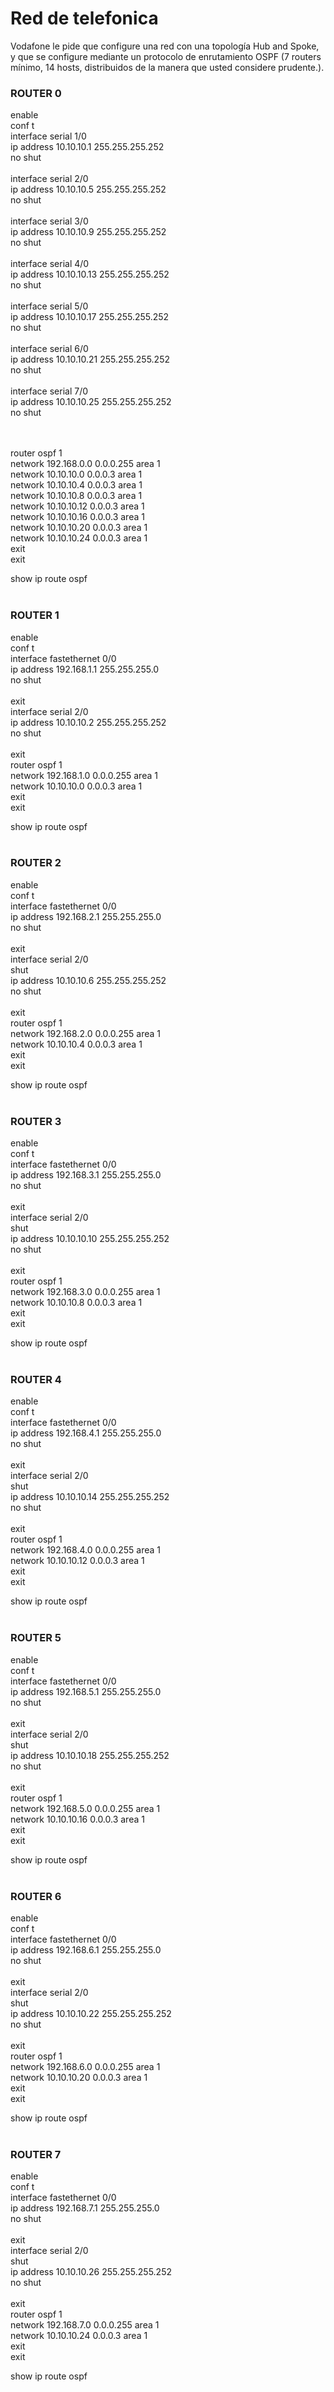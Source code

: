 # Red de telefonica

Vodafone le pide que configure una red con una topología Hub and Spoke, y que se
configure mediante un protocolo de enrutamiento OSPF (7 routers mínimo, 14 hosts,
distribuidos de la manera que usted considere prudente.).<br/>


### ROUTER 0
enable<br/>
conf t<br/>
interface serial 1/0<br/>
ip address 10.10.10.1 255.255.255.252<br/>
no shut<br/><br/>
interface serial 2/0<br/>
ip address 10.10.10.5 255.255.255.252<br/>
no shut<br/><br/>
interface serial 3/0<br/>
ip address 10.10.10.9 255.255.255.252<br/>
no shut<br/><br/>
interface serial 4/0<br/>
ip address 10.10.10.13 255.255.255.252<br/>
no shut<br/><br/>
interface serial 5/0<br/>
ip address 10.10.10.17 255.255.255.252<br/>
no shut<br/><br/>
interface serial 6/0<br/>
ip address 10.10.10.21 255.255.255.252<br/>
no shut<br/><br/>
interface serial 7/0<br/>
ip address 10.10.10.25 255.255.255.252<br/>
no shut<br/><br/>
<br/>

router ospf 1<br/>
network 192.168.0.0 0.0.0.255 area 1<br/>
network 10.10.10.0 0.0.0.3 area 1<br/>
network 10.10.10.4 0.0.0.3 area 1<br/>
network 10.10.10.8 0.0.0.3 area 1<br/>
network 10.10.10.12 0.0.0.3 area 1<br/>
network 10.10.10.16 0.0.0.3 area 1<br/>
network 10.10.10.20 0.0.0.3 area 1<br/>
network 10.10.10.24 0.0.0.3 area 1<br/>
exit<br/>
exit<br/>

show ip route ospf<br/><br/>


### ROUTER 1
enable<br/>
conf t<br/>
interface fastethernet 0/0<br/>
ip address 192.168.1.1 255.255.255.0<br/>
no shut<br/><br/>
exit<br/>
interface serial 2/0<br/>
ip address 10.10.10.2 255.255.255.252<br/>
no shut<br/><br/>
exit<br/>
router ospf 1<br/>
network 192.168.1.0 0.0.0.255 area 1<br/>
network 10.10.10.0 0.0.0.3 area 1<br/>
exit<br/>
exit<br/>

show ip route ospf<br/><br/>

### ROUTER 2
enable<br/>
conf t<br/>
interface fastethernet 0/0<br/>
ip address 192.168.2.1 255.255.255.0<br/>
no shut<br/><br/>
exit<br/>
interface serial 2/0<br/>
shut<br/>
ip address 10.10.10.6 255.255.255.252<br/>
no shut<br/><br/>
exit<br/>
router ospf 1<br/>
network 192.168.2.0 0.0.0.255 area 1<br/>
network 10.10.10.4 0.0.0.3 area 1<br/>
exit<br/>
exit<br/>

show ip route ospf<br/><br/>

### ROUTER 3
enable<br/>
conf t<br/>
interface fastethernet 0/0<br/>
ip address 192.168.3.1 255.255.255.0<br/>
no shut<br/><br/>
exit<br/>
interface serial 2/0<br/>
shut<br/>
ip address 10.10.10.10 255.255.255.252<br/>
no shut<br/><br/>
exit<br/>
router ospf 1<br/>
network 192.168.3.0 0.0.0.255 area 1<br/>
network 10.10.10.8 0.0.0.3 area 1<br/>
exit<br/>
exit<br/>

show ip route ospf<br/><br/>

### ROUTER 4
enable<br/>
conf t<br/>
interface fastethernet 0/0<br/>
ip address 192.168.4.1 255.255.255.0<br/>
no shut<br/><br/>
exit<br/>
interface serial 2/0<br/>
shut<br/>
ip address 10.10.10.14 255.255.255.252<br/>
no shut<br/><br/>
exit<br/>
router ospf 1<br/>
network 192.168.4.0 0.0.0.255 area 1<br/>
network 10.10.10.12 0.0.0.3 area 1<br/>
exit<br/>
exit<br/>

show ip route ospf<br/><br/>

### ROUTER 5
enable<br/>
conf t<br/>
interface fastethernet 0/0<br/>
ip address 192.168.5.1 255.255.255.0<br/>
no shut<br/><br/>
exit<br/>
interface serial 2/0<br/>
shut<br/>
ip address 10.10.10.18 255.255.255.252<br/>
no shut<br/><br/>
exit<br/>
router ospf 1<br/>
network 192.168.5.0 0.0.0.255 area 1<br/>
network 10.10.10.16 0.0.0.3 area 1<br/>
exit<br/>
exit<br/>

show ip route ospf<br/><br/>

### ROUTER 6
enable<br/>
conf t<br/>
interface fastethernet 0/0<br/>
ip address 192.168.6.1 255.255.255.0<br/>
no shut<br/><br/>
exit<br/>
interface serial 2/0<br/>
shut<br/>
ip address 10.10.10.22 255.255.255.252<br/>
no shut<br/><br/>
exit<br/>
router ospf 1<br/>
network 192.168.6.0 0.0.0.255 area 1<br/>
network 10.10.10.20 0.0.0.3 area 1<br/>
exit<br/>
exit<br/>

show ip route ospf<br/><br/>

### ROUTER 7
enable<br/>
conf t<br/>
interface fastethernet 0/0<br/>
ip address 192.168.7.1 255.255.255.0<br/>
no shut<br/><br/>
exit<br/>
interface serial 2/0<br/>
shut<br/>
ip address 10.10.10.26 255.255.255.252<br/>
no shut<br/><br/>
exit<br/>
router ospf 1<br/>
network 192.168.7.0 0.0.0.255 area 1<br/>
network 10.10.10.24 0.0.0.3 area 1<br/>
exit<br/>
exit<br/>

show ip route ospf<br/><br/>
